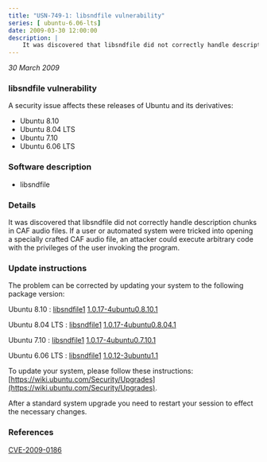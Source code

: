 ```yaml
---
title: "USN-749-1: libsndfile vulnerability"
series: [ ubuntu-6.06-lts]
date: 2009-03-30 12:00:00
description: |
    It was discovered that libsndfile did not correctly handle description chunks in CAF audio files. If a user or automated system were tricked into opening a specially crafted CAF audio file, an attacker could execute arbitrary code with the privileges of the user invoking the program. 
--- 
```

 
 

*30 March 2009*

### libsndfile vulnerability

A security issue affects these releases of Ubuntu and its derivatives:

* Ubuntu 8.10
* Ubuntu 8.04 LTS
* Ubuntu 7.10
* Ubuntu 6.06 LTS

### Software description

* libsndfile 

### Details

It was discovered that libsndfile did not correctly handle description chunks in CAF audio files. If a user or automated system were tricked into opening a specially crafted CAF audio file, an attacker could execute arbitrary code with the privileges of the user invoking the program. 

### Update instructions

The problem can be corrected by updating your system to the following package version:

Ubuntu 8.10
 : [libsndfile1](https://launchpad.net/ubuntu/+source/libsndfile) <span> [1.0.17-4ubuntu0.8.10.1](https://launchpad.net/ubuntu/+source/libsndfile/1.0.17-4ubuntu0.8.10.1) </span> 

Ubuntu 8.04 LTS
 : [libsndfile1](https://launchpad.net/ubuntu/+source/libsndfile) <span> [1.0.17-4ubuntu0.8.04.1](https://launchpad.net/ubuntu/+source/libsndfile/1.0.17-4ubuntu0.8.04.1) </span> 

Ubuntu 7.10
 : [libsndfile1](https://launchpad.net/ubuntu/+source/libsndfile) <span> [1.0.17-4ubuntu0.7.10.1](https://launchpad.net/ubuntu/+source/libsndfile/1.0.17-4ubuntu0.7.10.1) </span> 

Ubuntu 6.06 LTS
 : [libsndfile1](https://launchpad.net/ubuntu/+source/libsndfile) <span> [1.0.12-3ubuntu1.1](https://launchpad.net/ubuntu/+source/libsndfile/1.0.12-3ubuntu1.1) </span> 

To update your system, please follow these instructions: [https://wiki.ubuntu.com/Security/Upgrades](https://wiki.ubuntu.com/Security/Upgrades).

After a standard system upgrade you need to restart your session to effect the necessary changes. 

### References

 
 [CVE-2009-0186](http://people.ubuntu.com/~ubuntu-security/cve/CVE-2009-0186)
 

